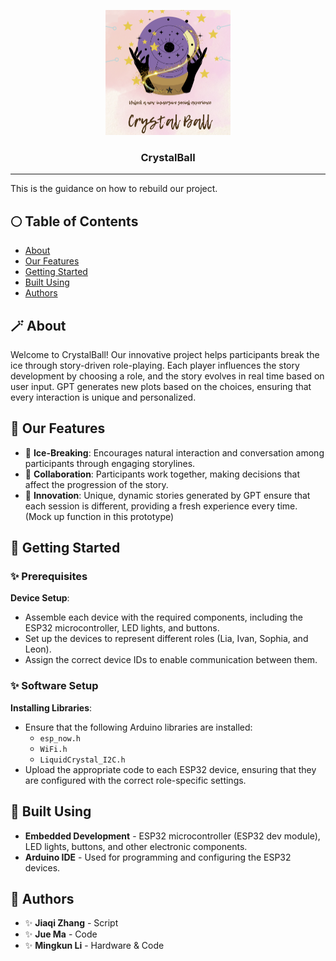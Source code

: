 <p align="center">
  <a href="" rel="noopener">
    <img width=200px height=200px src="./Logo.png" alt="Project logo">
  </a>
</p>

<h3 align="center">CrystalBall</h3>

---

<p>This is the guidance on how to rebuild our project.</p>

## 🌕 Table of Contents

- [About](#about)
- [Our Features](#our_features)
- [Getting Started](#getting_started)
- [Built Using](#built_using)
- [Authors](#authors)

## 🪄 About <a name="about"></a>

Welcome to CrystalBall! Our innovative project helps participants break the ice through story-driven role-playing. Each player influences the story development by choosing a role, and the story evolves in real time based on user input. GPT generates new plots based on the choices, ensuring that every interaction is unique and personalized.

## 🦋 Our Features <a name="our_features"></a>

- 💫 **Ice-Breaking**: Encourages natural interaction and conversation among participants through engaging storylines.
- 💫 **Collaboration**: Participants work together, making decisions that affect the progression of the story.
- 💫 **Innovation**: Unique, dynamic stories generated by GPT ensure that each session is different, providing a fresh experience every time. (Mock up function in this prototype)

## 🔮 Getting Started <a name="getting_started"></a>

### ✨ Prerequisites
**Device Setup**:
   - Assemble each device with the required components, including the ESP32 microcontroller, LED lights, and buttons.
   - Set up the devices to represent different roles (Lia, Ivan, Sophia, and Leon).
   - Assign the correct device IDs to enable communication between them.

### ✨ Software Setup
**Installing Libraries**:
   - Ensure that the following Arduino libraries are installed:
     - `esp_now.h`
     - `WiFi.h`
     - `LiquidCrystal_I2C.h`
   - Upload the appropriate code to each ESP32 device, ensuring that they are configured with the correct role-specific settings.

## 🐜 Built Using <a name="built_using"></a>

- **Embedded Development** - ESP32 microcontroller (ESP32 dev module), LED lights, buttons, and other electronic components.
- **Arduino IDE** - Used for programming and configuring the ESP32 devices.

## 🔆 Authors <a name="authors"></a>

- ✨ **Jiaqi Zhang** - Script
- ✨ **Jue Ma** - Code
- ✨ **Mingkun Li** - Hardware & Code

